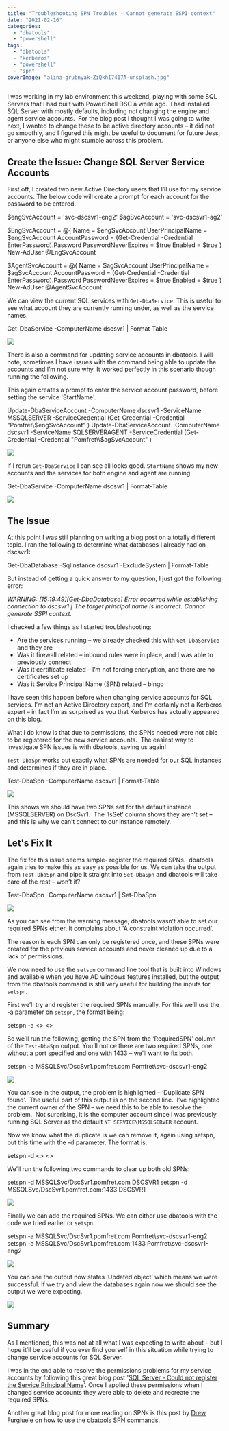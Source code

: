 ```yaml
---
title: "Troubleshooting SPN Troubles - Cannot generate SSPI context"
date: "2021-02-16"
categories: 
  - "dbatools"
  - "powershell"
tags: 
  - "dbatools"
  - "kerberos"
  - "powershell"
  - "spn"
coverImage: "alina-grubnyak-ZiQkhI7417A-unsplash.jpg"
---
```


I was working in my lab environment this weekend, playing with some SQL Servers that I had built with PowerShell DSC a while ago.  I had installed SQL Server with mostly defaults, including not changing the engine and agent service accounts.  For the blog post I thought I was going to write next, I wanted to change these to be active directory accounts – it did not go smoothly, and I figured this might be useful to document for future Jess, or anyone else who might stumble across this problem.

## Create the Issue: Change SQL Server Service Accounts

First off, I created two new Active Directory users that I’ll use for my service accounts. The below code will create a prompt for each account for the password to be entered.

$engSvcAccount = 'svc-dscsvr1-eng2'
$agSvcAccount  = 'svc-dscsvr1-ag2'

$EngSvcAccount = @{
    Name                 = $engSvcAccount
    UserPrincipalName    = $engSvcAccount
    AccountPassword  	 = (Get-Credential -Credential EnterPassword).Password
    PasswordNeverExpires = $true
    Enabled              = $true
}
New-AdUser @EngSvcAccount

$AgentSvcAccount = @{
    Name                 = $agSvcAccount 
    UserPrincipalName 	 = $agSvcAccount 
    AccountPassword  	 = (Get-Credential -Credential EnterPassword).Password
    PasswordNeverExpires = $true
    Enabled              = $true
}
New-AdUser @AgentSvcAccount

We can view the current SQL services with `Get-DbaService`. This is useful to see what account they are currently running under, as well as the service names.

Get-DbaService -ComputerName dscsvr1 | Format-Table

[![](images/GetDbaService.jpg)](https://jesspomfret.com/wp-content/uploads/2021/02/GetDbaService.jpg)

There is also a command for updating service accounts in dbatools. I will note, sometimes I have issues with the command being able to update the accounts and I’m not sure why. It worked perfectly in this scenario though running the following.

This again creates a prompt to enter the service account password, before setting the service 'StartName'.

Update-DbaServiceAccount -ComputerName dscsvr1 -ServiceName MSSQLSERVER -ServiceCredential (Get-Credential -Credential "Pomfret\\$engSvcAccount" )
Update-DbaServiceAccount -ComputerName dscsvr1 -ServiceName SQLSERVERAGENT -ServiceCredential (Get-Credential -Credential "Pomfret\\$agSvcAccount" )

[![](images/UpdateDbaServiceAccount.png)](https://jesspomfret.com/wp-content/uploads/2021/02/UpdateDbaServiceAccount.png)

If I rerun `Get-DbaService` I can see all looks good. `StartName` shows my new accounts and the services for both engine and agent are running.

Get-DbaService -ComputerName dscsvr1 | Format-Table

[![](images/GetDbaService_post.jpg)](https://jesspomfret.com/wp-content/uploads/2021/02/GetDbaService_post.jpg)

## The Issue

At this point I was still planning on writing a blog post on a totally different topic. I ran the following to determine what databases I already had on dscsvr1:

Get-DbaDatabase -SqlInstance dscsvr1 -ExcludeSystem | Format-Table

But instead of getting a quick answer to my question, I just got the following error:

_WARNING: \[15:19:49\]\[Get-DbaDatabase\] Error occurred while establishing connection to dscsvr1 | The target principal name is incorrect. Cannot generate SSPI context._

I checked a few things as I started troubleshooting:

- Are the services running – we already checked this with `Get-DbaService` and they are
- Was it firewall related – inbound rules were in place, and I was able to previously connect
- Was it certificate related – I’m not forcing encryption, and there are no certificates set up
- Was it Service Principal Name (SPN) related – bingo

I have seen this happen before when changing service accounts for SQL services. I’m not an Active Directory expert, and I’m certainly not a Kerberos expert – in fact I’m as surprised as you that Kerberos has actually appeared on this blog. 

What I do know is that due to permissions, the SPNs needed were not able to be registered for the new service accounts.  The easiest way to investigate SPN issues is with dbatools, saving us again!

`Test-DbaSpn` works out exactly what SPNs are needed for our SQL instances and determines if they are in place.

Test-DbaSpn -ComputerName dscsvr1 | Format-Table

[![](images/Test-DbaSpn.jpg)](https://jesspomfret.com/wp-content/uploads/2021/02/Test-DbaSpn.jpg)

This shows we should have two SPNs set for the default instance (MSSQLSERVER) on DscSvr1.  The ‘IsSet’ column shows they aren’t set – and this is why we can’t connect to our instance remotely.

## Let's Fix It

The fix for this issue seems simple- register the required SPNs.  dbatools again tries to make this as easy as possible for us. We can take the output from `Test-DbaSpn` and pipe it straight into `Set-DbaSpn` and dbatools will take care of the rest – won’t it?

Test-DbaSpn -ComputerName dscsvr1 | Set-DbaSpn

[![](images/FailedToSetSPN.jpg)](https://jesspomfret.com/wp-content/uploads/2021/02/FailedToSetSPN.jpg)

As you can see from the warning message, dbatools wasn’t able to set our required SPNs either. It complains about 'A constraint violation occurred'.

The reason is each SPN can only be registered once, and these SPNs were created for the previous service accounts and never cleaned up due to a lack of permissions.

We now need to use the `setspn` command line tool that is built into Windows and available when you have AD windows features installed, but the output from the dbatools command is still very useful for building the inputs for `setspn`.

First we’ll try and register the required SPNs manually. For this we’ll use the -a parameter on `setspn`, the format being:

setspn -a <<SPN>> <<ServiceAccount>>

So we’ll run the following, getting the SPN from the ‘RequiredSPN’ column of the `Test-DbaSpn` output. You’ll notice there are two required SPNs, one without a port specified and one with 1433 – we’ll want to fix both.

setspn -a MSSQLSvc/DscSvr1.pomfret.com Pomfret\\svc-dscsvr1-eng2

[![](images/duplicateSpn.jpg)](https://jesspomfret.com/wp-content/uploads/2021/02/duplicateSpn.jpg)

You can see in the output, the problem is highlighted – ‘Duplicate SPN found’.  The useful part of this output is on the second line.  I’ve highlighted the current owner of the SPN – we need this to be able to resolve the problem.  Not surprising, it is the computer account since I was previously running SQL Server as the default `NT SERVICE\MSSQLSERVER` account.

Now we know what the duplicate is we can remove it, again using setspn, but this time with the -d parameter. The format is:

setspn -d <<SPN>> <<ServiceAccount>>

We’ll run the following two commands to clear up both old SPNs:

setspn -d MSSQLSvc/DscSvr1.pomfret.com DSCSVR1
setspn -d MSSQLSvc/DscSvr1.pomfret.com:1433 DSCSVR1

[![](images/DeleteSPN.jpg)](https://jesspomfret.com/wp-content/uploads/2021/02/DeleteSPN.jpg)

Finally we can add the required SPNs. We can either use dbatools with the code we tried earlier or `setspn`.

setspn -a MSSQLSvc/DscSvr1.pomfret.com Pomfret\\svc-dscsvr1-eng2
setspn -a MSSQLSvc/DscSvr1.pomfret.com:1433 Pomfret\\svc-dscsvr1-eng2

[![](images/addSpn.jpg)](https://jesspomfret.com/wp-content/uploads/2021/02/addSpn.jpg)

You can see the output now states ‘Updated object’ which means we were successful. If we try and view the databases again now we should see the output we were expecting.

[![](images/Get-DbaDatabase.jpg)](https://jesspomfret.com/wp-content/uploads/2021/02/Get-DbaDatabase.jpg)

## Summary

As I mentioned, this was not at all what I was expecting to write about – but I hope it’ll be useful if you ever find yourself in this situation while trying to change service accounts for SQL Server.

I was in the end able to resolve the permissions problems for my service accounts by following this great blog post '[SQL Server - Could not register the Service Principal Name](http://www.alexandreviot.net/2014/09/30/sql-server-could-not-register-the-service-principal-name-spn/)'. Once I applied these permissions when I changed service accounts they were able to delete and recreate the required SPNs.

Another great blog post for more reading on SPNs is this post by [Drew Furgiuele](https://www.twitter.com/pittfurg) on how to use the [dbatools SPN commands](https://dbatools.io/schwifty/).

